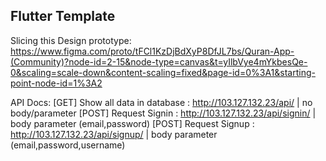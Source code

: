 ## Flutter Template
Slicing this Design prototype: https://www.figma.com/proto/tFCl1KzDjBdXyP8DfJL7bs/Quran-App-(Community)?node-id=2-15&node-type=canvas&t=yIlbVye4mYkbesQe-0&scaling=scale-down&content-scaling=fixed&page-id=0%3A1&starting-point-node-id=1%3A2 

API Docs:
[GET] Show all data in database : http://103.127.132.23/api/ | no body/parameter
[POST] Request Signin : http://103.127.132.23/api/signin/ | body parameter (email,password)
[POST] Request Signup : http://103.127.132.23/api/signup/ | body parameter (email,password,username)